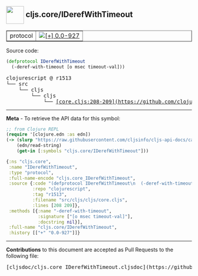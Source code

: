 ## <img width="48px" valign="middle" src="http://i.imgur.com/Hi20huC.png"> cljs.core/IDerefWithTimeout

 <table border="1">
<tr>

<td>protocol</td>
<td><a href="https://github.com/cljsinfo/cljs-api-docs/tree/0.0-927"><img valign="middle" alt="[+] 0.0-927" src="https://img.shields.io/badge/+-0.0--927-lightgrey.svg"></a> </td>
</tr>
</table>






Source code:

```clj
(defprotocol IDerefWithTimeout
  (-deref-with-timeout [o msec timeout-val]))
```

 <pre>
clojurescript @ r1513
└── src
    └── cljs
        └── cljs
            └── <ins>[core.cljs:208-209](https://github.com/clojure/clojurescript/blob/r1513/src/cljs/cljs/core.cljs#L208-L209)</ins>
</pre>


---

__Meta__ - To retrieve the API data for this symbol:

```clj
;; from Clojure REPL
(require '[clojure.edn :as edn])
(-> (slurp "https://raw.githubusercontent.com/cljsinfo/cljs-api-docs/catalog/cljs-api.edn")
    (edn/read-string)
    (get-in [:symbols "cljs.core/IDerefWithTimeout"]))
```

```clj
{:ns "cljs.core",
 :name "IDerefWithTimeout",
 :type "protocol",
 :full-name-encode "cljs.core_IDerefWithTimeout",
 :source {:code "(defprotocol IDerefWithTimeout\n  (-deref-with-timeout [o msec timeout-val]))",
          :repo "clojurescript",
          :tag "r1513",
          :filename "src/cljs/cljs/core.cljs",
          :lines [208 209]},
 :methods [{:name "-deref-with-timeout",
            :signature ["[o msec timeout-val]"],
            :docstring nil}],
 :full-name "cljs.core/IDerefWithTimeout",
 :history [["+" "0.0-927"]]}

```

---

__Contributions__ to this document are accepted as Pull Requests to the following file:

 <pre>
[cljsdoc/cljs.core_IDerefWithTimeout.cljsdoc](https://github.com/cljsinfo/cljs-api-docs/blob/master/cljsdoc/cljs.core_IDerefWithTimeout.cljsdoc)
</pre>

